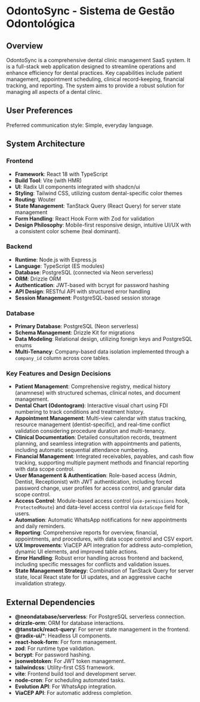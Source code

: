 # OdontoSync - Sistema de Gestão Odontológica

## Overview
OdontoSync is a comprehensive dental clinic management SaaS system. It is a full-stack web application designed to streamline operations and enhance efficiency for dental practices. Key capabilities include patient management, appointment scheduling, clinical record-keeping, financial tracking, and reporting. The system aims to provide a robust solution for managing all aspects of a dental clinic.

## User Preferences
Preferred communication style: Simple, everyday language.

## System Architecture

### Frontend
- **Framework**: React 18 with TypeScript
- **Build Tool**: Vite (with HMR)
- **UI**: Radix UI components integrated with shadcn/ui
- **Styling**: Tailwind CSS, utilizing custom dental-specific color themes
- **Routing**: Wouter
- **State Management**: TanStack Query (React Query) for server state management
- **Form Handling**: React Hook Form with Zod for validation
- **Design Philosophy**: Mobile-first responsive design, intuitive UI/UX with a consistent color scheme (teal dominant).

### Backend
- **Runtime**: Node.js with Express.js
- **Language**: TypeScript (ES modules)
- **Database**: PostgreSQL (connected via Neon serverless)
- **ORM**: Drizzle ORM
- **Authentication**: JWT-based with bcrypt for password hashing
- **API Design**: RESTful API with structured error handling
- **Session Management**: PostgreSQL-based session storage

### Database
- **Primary Database**: PostgreSQL (Neon serverless)
- **Schema Management**: Drizzle Kit for migrations
- **Data Modeling**: Relational design, utilizing foreign keys and PostgreSQL enums
- **Multi-Tenancy**: Company-based data isolation implemented through a `company_id` column across core tables.

### Key Features and Design Decisions
- **Patient Management**: Comprehensive registry, medical history (anamnese) with structured schemas, clinical notes, and document management.
- **Dental Chart (Odontogram)**: Interactive visual chart using FDI numbering to track conditions and treatment history.
- **Appointment Management**: Multi-view calendar with status tracking, resource management (dentist-specific), and real-time conflict validation considering procedure duration and multi-tenancy.
- **Clinical Documentation**: Detailed consultation records, treatment planning, and seamless integration with appointments and patients, including automatic sequential attendance numbering.
- **Financial Management**: Integrated receivables, payables, and cash flow tracking, supporting multiple payment methods and financial reporting with data scope control.
- **User Management & Authentication**: Role-based access (Admin, Dentist, Receptionist) with JWT authentication, including forced password change, user profiles for access control, and granular data scope control.
- **Access Control**: Module-based access control (`use-permissions` hook, `ProtectedRoute`) and data-level access control via `dataScope` field for users.
- **Automation**: Automatic WhatsApp notifications for new appointments and daily reminders.
- **Reporting**: Comprehensive reports for overview, financial, appointments, and procedures, with data scope control and CSV export.
- **UX Improvements**: ViaCEP API integration for address auto-completion, dynamic UI elements, and improved table actions.
- **Error Handling**: Robust error handling across frontend and backend, including specific messages for conflicts and validation issues.
- **State Management Strategy**: Combination of TanStack Query for server state, local React state for UI updates, and an aggressive cache invalidation strategy.

## External Dependencies

- **@neondatabase/serverless**: For PostgreSQL serverless connection.
- **drizzle-orm**: ORM for database interactions.
- **@tanstack/react-query**: For server state management in the frontend.
- **@radix-ui/***: Headless UI components.
- **react-hook-form**: For form management.
- **zod**: For runtime type validation.
- **bcrypt**: For password hashing.
- **jsonwebtoken**: For JWT token management.
- **tailwindcss**: Utility-first CSS framework.
- **vite**: Frontend build tool and development server.
- **node-cron**: For scheduling automated tasks.
- **Evolution API**: For WhatsApp integration.
- **ViaCEP API**: For automatic address completion.